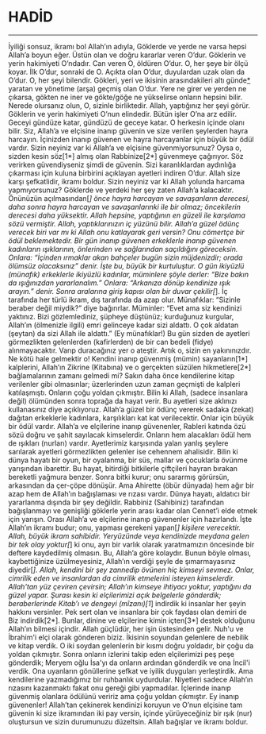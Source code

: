 # HADİD
---
İyiliği sonsuz, ikramı bol Allah’ın adıyla,
Göklerde ve yerde ne varsa hepsi Allah’a boyun eğer.  Üstün olan ve doğru kararlar veren O’dur.
Göklerin ve yerin hakimiyeti O’ndadır. Can veren O, öldüren O’dur. O, her şeye bir ölçü koyar.
İlk O’dur, sonraki de O. Açıkta olan O’dur, duyulardan uzak olan da O’dur. O, her şeyi bilendir.
Gökleri, yeri ve ikisinin arasındakileri altı günde[*](evrede) yaratan ve yönetime (arşa) geçmiş olan O’dur. Yere ne girer ve yerden ne çıkarsa, gökten ne iner ve gökte/göğe ne yükselirse onların hepsini bilir. Nerede olursanız olun, O, sizinle birliktedir. Allah, yaptığınız her şeyi görür.
Göklerin ve yerin hakimiyeti O’nun elindedir. Bütün işler O’na arz edilir.
Geceyi gündüze katar, gündüzü de geceye katar. O herkesin içinde olanı bilir.
Siz, Allah’a ve elçisine inanıp güvenin ve size verilen şeylerden hayra harcayın. İçinizden inanıp güvenen ve hayra harcayanlar için büyük bir ödül vardır.
Sizin neyiniz var ki Allah’a ve elçisine güvenmiyorsunuz? Oysa o, sizden kesin söz[1*] almış olan Rabbinize[2*] güvenmeye çağırıyor. Söz verirken güvendiyseniz şimdi de güvenin.
Sizi karanlıklardan aydınlığa çıkarması için kuluna birbirini açıklayan ayetleri indiren O’dur. Allah size karşı şefkatlidir, ikramı boldur.
Sizin neyiniz var ki Allah yolunda harcama yapmıyorsunuz? Göklerde ve yerdeki her şey zaten Allah’a kalacaktır. Önünüzün açılmasından[*] önce hayra harcayan ve savaşanların derecesi, daha sonra hayra harcayan ve savaşanlarınki ile bir olmaz; öncekilerin derecesi daha yüksektir. Allah hepsine, yaptığının en güzeli ile karşılama sözü vermiştir. Allah, yaptıklarınızın iç yüzünü bilir.
Allah’a güzel ödünç verecek biri var mı ki Allah onu katlayarak geri versin? Onu cömertçe bir ödül beklemektedir.
Bir gün inanıp güvenen erkeklerle inanıp güvenen kadınların ışıklarının, önlerinden ve sağlarından saçıldığını göreceksin. Onlara: “İçinden ırmaklar akan bahçeler bugün sizin müjdenizdir; orada ölümsüz olacaksınız” denir. İşte bu, büyük bir kurtuluştur.
O gün ikiyüzlü (münafık) erkeklerle ikiyüzlü kadınlar, müminlere şöyle derler: “Bize bakın da ışığınızdan yararlanalım.” Onlara: “Arkanıza dönüp kendinize ışık arayın.” denir. Sonra aralarına giriş kapısı olan bir duvar çekilir[*]. İç tarafında her türlü ikram, dış tarafında da azap olur.
Münafıklar: “Sizinle beraber değil miydik?” diye bağırırlar. Müminler: “Evet ama siz kendinizi yaktınız. Bizi gözlemlediniz, şüpheye düştünüz; kurduğunuz kurgular, Allah’ın (ölmenizle ilgili) emri gelinceye kadar sizi aldattı. O çok aldatan (şeytan) da sizi Allah ile aldattı.”
(Ey münafıklar!) Bu gün sizden de ayetleri görmezlikten gelenlerden (kafirlerden) de bir can bedeli (fidye) alınmayacaktır. Varıp duracağınız yer o ateştir. Artık o, sizin en yakınınızdır. Ne kötü hale gelmektir o!
Kendini inanıp güvenmiş (mümin) sayanların[1*] kalplerini, Allah’ın Zikrine (Kitabına) ve o gerçekten süzülen hikmetlere[2*] bağ­lamalarının zamanı gelmedi mi? Sakın daha önce kendilerine ki­tap verilen­ler gibi olmasınlar; üzerlerinden uzun zaman geçmişti de kalpleri katılaşmıştı. On­ların çoğu yoldan çıkmıştır.
Bilin ki Allah, (sadece insanlara değil) ölümünden sonra toprağa da hayat verir. Bu ayetleri size aklınızı kullanasınız diye açıklıyoruz.
Allah’a güzel bir ödünç vererek sadaka (zekat) dağıtan erkeklerle kadınlara, karşılıkları kat kat verilecektir. Onlar için büyük bir ödül vardır.
Allah’a ve elçilerine inanıp güvenenler, Rableri katında özü sözü doğru ve şahit sayılacak kimselerdir. Onların hem alacakları ödül hem de ışıkları (nurları) vardır. Ayetlerimiz karşısında yalan yanlış şeylere sarılarak ayetleri görmezlikten gelenler ise cehennem ahalisidir.
Bilin ki dünya hayatı bir oyun, bir oyalanma, bir süs, mallar ve çocuklarla övünme yarışından ibarettir. Bu hayat, bitirdiği bitkilerle çiftçileri hayran bırakan bereketli yağmura benzer. Sonra bitki kurur; onu sararmış görürsün, arkasından da çer-çöpe dönüşür. Ama Ahirette (öbür dünyada) hem ağır bir azap hem de Allah’ın bağışlaması ve rızası vardır. Dünya hayatı, aldatıcı bir yararlanma dışında bir şey değildir.
Rabbiniz (Sahibiniz) tarafından bağışlanmayı ve genişliği göklerle yerin arası kadar olan Cennet’i elde etmek için yarışın. Orası Allah’a ve elçilerine inanıp güvenenler için hazırlandı. İşte Allah’ın ikramı budur; onu, yapması gerekeni yapan[*] kişilere verecektir. Allah, büyük ikram sahibidir.
Yeryüzünde veya kendinizde meydana gelen bir tek olay yoktur[*] ki onu, ayrı bir varlık olarak yaratmamızın öncesinde bir deftere kaydedilmiş olmasın. Bu, Allah’a göre kolaydır.
Bunun böyle olması, kaybettiğinize üzülmeyesiniz, Allah’ın verdiği şeyle de şımarmayasınız diyedir[*]. Allah, kendini bir şey zannedip övünen hiç kimseyi sevmez.
Onlar, cimrilik eden ve insanlardan da cimrilik etmelerini isteyen kimselerdir. Allah'tan yüz çeviren çevirsin; Allah’ın kimseye ihtiyacı yoktur, yaptığını da güzel yapar.
Şurası kesin ki elçilerimizi açık belgelerle gönderdik; beraberlerinde Kitab’ı ve dengeyi (mîzanı)[1*] indirdik ki insanlar her şeyin hakkını versinler. Pek sert olan ve insanlara bir çok faydası olan demiri de Biz indirdik[2*]. Bunlar, dinine ve elçilerine kimin içten[3*] destek olduğunu Allah’ın bilmesi içindir. Allah güçlüdür, her işin üstesinden gelir.
Nuh'u ve İbrahim'i elçi olarak gönderen biziz. İkisinin soyundan gelenlere de nebilik ve kitap verdik. O iki soydan gelenlerin bir kısmı doğru yoldadır, bir çoğu da yoldan çıkmıştır.
Sonra onların izlerini takip eden elçilerimizi peş peşe gönderdik; Meryem oğlu İsa'yı da onların ardından gönderdik ve ona İncil'i verdik. Ona uyanların gönüllerine şefkat ve iyilik duyguları yerleştirdik. Ama kendilerine yazmadığımız bir ruhbanlık uydurdular. Niyetleri sadece Allah’ın rızasını kazanmaktı fakat onu gereği gibi yapmadılar. İçlerinde inanıp güvenmiş olanlara ödülünü veririz ama çoğu yoldan çıkmıştır.
Ey inanıp güvenenler! Allah’tan çekinerek kendinizi koruyun ve O’nun elçisine tam güvenin ki size ikramından iki pay versin, içinde yürüye­ce­ğiniz bir ışık (nur) oluştursun ve sizin durumunuzu düzeltsin. Allah bağışlar ve ikramı boldur.